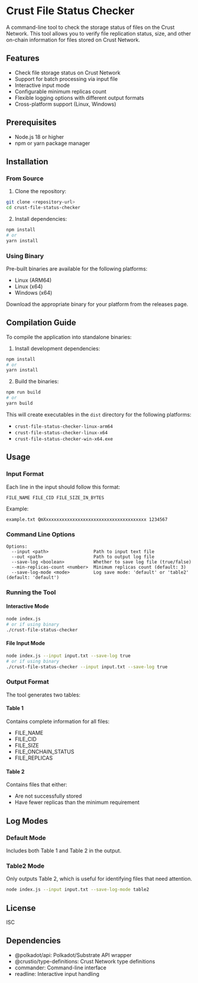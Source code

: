 # Crust File Status Checker

A command-line tool to check the storage status of files on the Crust Network. This tool allows you to verify file replication status, size, and other on-chain information for files stored on Crust Network.

## Features

- Check file storage status on Crust Network
- Support for batch processing via input file
- Interactive input mode
- Configurable minimum replicas count
- Flexible logging options with different output formats
- Cross-platform support (Linux, Windows)

## Prerequisites

- Node.js 18 or higher
- npm or yarn package manager

## Installation

### From Source

1. Clone the repository:
```bash
git clone <repository-url>
cd crust-file-status-checker
```

2. Install dependencies:
```bash
npm install
# or
yarn install
```

### Using Binary

Pre-built binaries are available for the following platforms:
- Linux (ARM64)
- Linux (x64)
- Windows (x64)

Download the appropriate binary for your platform from the releases page.

## Compilation Guide

To compile the application into standalone binaries:

1. Install development dependencies:
```bash
npm install
# or
yarn install
```

2. Build the binaries:
```bash
npm run build
# or
yarn build
```

This will create executables in the `dist` directory for the following platforms:
- `crust-file-status-checker-linux-arm64`
- `crust-file-status-checker-linux-x64`
- `crust-file-status-checker-win-x64.exe`

## Usage

### Input Format

Each line in the input should follow this format:
```
FILE_NAME FILE_CID FILE_SIZE_IN_BYTES
```

Example:
```
example.txt QmXxxxxxxxxxxxxxxxxxxxxxxxxxxxxxxxxxxxxxx 1234567
```

### Command Line Options

```
Options:
  --input <path>                 Path to input text file
  --out <path>                   Path to output log file
  --save-log <boolean>           Whether to save log file (true/false)
  --min-replicas-count <number>  Minimum replicas count (default: 3)
  --save-log-mode <mode>         Log save mode: 'default' or 'table2' (default: 'default')
```

### Running the Tool

#### Interactive Mode
```bash
node index.js
# or if using binary
./crust-file-status-checker
```

#### File Input Mode
```bash
node index.js --input input.txt --save-log true
# or if using binary
./crust-file-status-checker --input input.txt --save-log true
```

### Output Format

The tool generates two tables:

#### Table 1
Contains complete information for all files:
- FILE_NAME
- FILE_CID
- FILE_SIZE
- FILE_ONCHAIN_STATUS
- FILE_REPLICAS

#### Table 2
Contains files that either:
- Are not successfully stored
- Have fewer replicas than the minimum requirement

## Log Modes

### Default Mode
Includes both Table 1 and Table 2 in the output.

### Table2 Mode
Only outputs Table 2, which is useful for identifying files that need attention.
```bash
node index.js --input input.txt --save-log-mode table2
```

## License

ISC

## Dependencies

- @polkadot/api: Polkadot/Substrate API wrapper
- @crustio/type-definitions: Crust Network type definitions
- commander: Command-line interface
- readline: Interactive input handling
